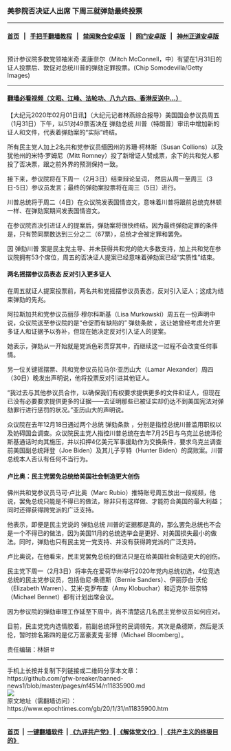 ### 美参院否决证人出席 下周三就弹劾最终投票
------------------------

#### [首页](https://github.com/gfw-breaker/banned-news1/blob/master/README.md) &nbsp;&nbsp;|&nbsp;&nbsp; [手把手翻墙教程](https://github.com/gfw-breaker/guides/wiki) &nbsp;&nbsp;|&nbsp;&nbsp; [禁闻聚合安卓版](https://github.com/gfw-breaker/bn-android) &nbsp;&nbsp;|&nbsp;&nbsp; [网门安卓版](https://github.com/oGate2/oGate) &nbsp;&nbsp;|&nbsp;&nbsp; [神州正道安卓版](https://github.com/SzzdOgate/update) 



<div><img alt="" class="aligncenter wp-post-image" src="https://i.epochtimes.com/assets/uploads/2020/02/GettyImages-1201036103-600x400.jpg"/>
<div class="red16 caption">
 <p>
  预计参议院多数党领袖米奇·麦康奈尔（Mitch McConnell，中）有望在1月31日的证人投票后、敦促对总统川普的弹劾定罪投票。(Chip Somodevilla/Getty Images)
 </p>
</div>
</div><hr/>

#### [翻墙必看视频（文昭、江峰、法轮功、八九六四、香港反送中...）](http://167.172.214.107/home.html)

<div><p>
 【大纪元2020年02月01日讯】（大纪元记者林燕综合报导）美国国会参议员周五（1月31日）下午，以51对49票否决在
 <ok href="https://www.epochtimes.com/gb/tag/%E5%BC%B9%E5%8A%BE%E6%80%BB%E7%BB%9F.html">
  弹劾总统
 </ok>
 川普（特朗普）审讯中增加新的证人和文件，代表着弹劾案的“实际”终结。
</p>
<p>
 所有民主党人加上2名共和党参议员缅因州的苏珊·柯林斯（Susan Collions）以及犹他州的米特·罗姆尼（Mitt Romney）投了新增证人赞成票，余下的共和党人都投了否决票，跟之前外界的预测保持一致。
</p>
<p>
 接下来，参议院将在下周一（2月3日）结束辩论呈词， 然后从周一至周三（3日-5日）参议员发言；最终的弹劾案投票将在周三（5日）进行。
</p>
<p>
 川普总统将于周二（4日）在众议院发表国情咨文，意味着川普将跟前总统克林顿一样、在弹劾案期间发表国情咨文。
</p>
<p>
 在参议院否决引进证人的提案后，弹劾案将很快终结。因为最终弹劾定罪的条件是，只有赞同票数达到三分之二（67票），总统才会被定罪和罢免。
</p>
<p>
 因
 <ok href="https://www.epochtimes.com/gb/tag/%E5%BC%B9%E5%8A%BE%E5%B7%9D%E6%99%AE.html">
  弹劾川普
 </ok>
 案是民主党主导、并未获得共和党的绝大多数支持，加上共和党在参议院拥有53个席位，周五的否决证人提案已经意味着弹劾案已经“实质性”结束。
</p>
<h4>
 两名摇摆参议员表态 反对引入更多证人
</h4>
<p>
 在周五就证人提案投票前，两名共和党摇摆参议员表态，反对引入证人；这成为结束弹劾的先兆。
</p>
<p>
 阿拉斯加共和党参议员丽莎·穆尔科斯基（Lisa Murkowski）周五在一份声明中说，众议院送至参议院的是“仓促而有缺陷的”
 <ok href="https://www.epochtimes.com/gb/tag/%E5%BC%B9%E5%8A%BE%E6%9D%A1%E6%AC%BE.html">
  弹劾条款
 </ok>
 ，这让她曾经考虑允许更多证人和证据予以弥补，但现在她决定反对引入证人的提案。
</p>
<p>
 她表示，弹劾从一开始就是党派色彩贯穿其中，而继续这一过程不会改变任何事情。
</p>
<p>
 另一位关键摇摆票、共和党参议员拉马尔‧亚历山大（Lamar Alexander）周四（30日）晚发出声明说，他将投票反对引进其他证人。
</p>
<p>
 “我过去与其他参议员合作，以确保我们有权要求提供更多的文件和证人，但现在已没有必要要求提供更多的证据——去证明那些已被证实却仍达不到美国宪法对弹劾罪行进行惩罚的状况。”亚历山大的声明说。
</p>
<p>
 众议院在去年12月18日通过两个总统
 <ok href="https://www.epochtimes.com/gb/tag/%E5%BC%B9%E5%8A%BE%E6%9D%A1%E6%AC%BE.html">
  弹劾条款
 </ok>
 ，分别是指控总统川普滥用职权以及妨碍国会调查。众议院民主党人指控川普总统在去年7月25日与乌克兰总统泽伦斯基通话时向其施压，并以扣押4亿美元军事援助作为交换条件，要求乌克兰调查前美国副总统拜登（Joe Biden）及其儿子亨特（Hunter Biden）的腐败案。川普总统本人否认有任何不当行为。
</p>
<h4>
 卢比奥：民主党罢免总统给美国社会制造更大创伤
</h4>
<p>
 佛州共和党参议员马可·卢比奥（Marc Rubio）推特账号周五放出一段视频，他说，罢免总统只能是不得已的做法，除非只有这样做、才能符合美国的最大利益；同时还得获得跨党派的广泛支持。
</p>
<p>
 他表示，即便是民主党说的
 <ok href="https://www.epochtimes.com/gb/tag/%E5%BC%B9%E5%8A%BE%E6%80%BB%E7%BB%9F.html">
  弹劾总统
 </ok>
 川普的证据都是真的，那么罢免总统也不会是一个不得已的做法，因为美国11月的总统选举会是更好、对美国损失最小的做法。同时，弹劾也只有民主党一党支持、并没有获得跨党派的广泛支持。
</p>
<p>
 卢比奥说，在他看来，民主党罢免总统的做法只是在给美国社会制造更大的创伤。
</p>
<p>
 民主党下周一（2月3日）将率先在爱荷华州举行2020年党内总统初选，4位竞选总统的民主党参议员，包括伯尼·桑德斯（Bernie Sanders）、伊丽莎白·沃伦（Elizabeth Warren）、艾米·克罗布查（Amy Klobuchar）和迈克尔·班奈特（Michael Bennet）都有计划出席会议。
</p>
<p>
 因为参议院的弹劾审理工作延至下周中，尚不清楚这几名民主党参议员如何应对。
</p>
<p>
 目前，民主党党内选情胶着，前副总统拜登的民调领先，其次是桑德斯，然后是沃伦，暂时排名第四的是亿万富豪麦克·彭博（Michael Bloomberg）。
</p>
<p>
 责任编辑：林妍＃
</p>
</div>
<hr/>
手机上长按并复制下列链接或二维码分享本文章：<br/>
https://github.com/gfw-breaker/banned-news1/blob/master/pages/nf4514/n11835900.md <br/>
<a href='https://github.com/gfw-breaker/banned-news1/blob/master/pages/nf4514/n11835900.md'><img src='https://github.com/gfw-breaker/banned-news1/blob/master/pages/nf4514/n11835900.md.png'/></a> <br/>
原文地址（需翻墙访问）：https://www.epochtimes.com/gb/20/1/31/n11835900.htm


------------------------
#### [首页](https://github.com/gfw-breaker/banned-news1/blob/master/README.md) &nbsp;|&nbsp; [一键翻墙软件](https://github.com/gfw-breaker/nogfw/blob/master/README.md) &nbsp;| [《九评共产党》](https://github.com/gfw-breaker/9ping.md/blob/master/README.md#九评之一评共产党是什么) | [《解体党文化》](https://github.com/gfw-breaker/jtdwh.md/blob/master/README.md) | [《共产主义的终极目的》](https://github.com/gfw-breaker/gczydzjmd.md/blob/master/README.md)


<img src='http://gfw-breaker.win/banned-news/pages/nf4514/n11835900.md' width='0px' height='0px'/>